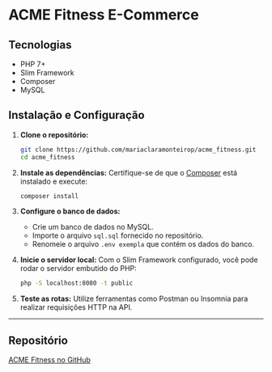 
# ACME Fitness E-Commerce


## Tecnologias
- PHP 7+
- Slim Framework
- Composer
- MySQL

## Instalação e Configuração

1. **Clone o repositório:**
   ```bash
   git clone https://github.com/mariaclaramonteirop/acme_fitness.git
   cd acme_fitness
   ```

2. **Instale as dependências:**
   Certifique-se de que o [Composer](https://getcomposer.org/) está instalado e execute:
   ```bash
   composer install
   ```

3. **Configure o banco de dados:**
   - Crie um banco de dados no MySQL.
   - Importe o arquivo `sql.sql` fornecido no repositório.
   - Renomeie o arquivo `.env exempla` que contém os dados do banco.

4. **Inicie o servidor local:**
   Com o Slim Framework configurado, você pode rodar o servidor embutido do PHP:
   ```bash
   php -S localhost:8080 -t public
   ```

5. **Teste as rotas:**
   Utilize ferramentas como Postman ou Insomnia para realizar requisições HTTP na API.

---

## Repositório
[ACME Fitness no GitHub](https://github.com/mariaclaramonteirop/acme_fitness)
```
